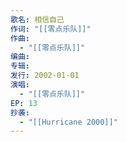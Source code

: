 ```yaml
---
歌名: 相信自己
作词: "[[零点乐队]]"
作曲:
  - "[[零点乐队]]"
编曲: 
专辑: 
发行: 2002-01-01
演唱:
  - "[[零点乐队]]"
EP: 13
抄袭:
  - "[[Hurricane 2000]]"
---
```

